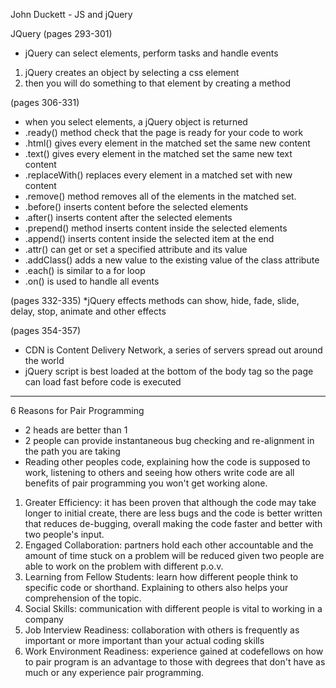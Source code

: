John Duckett - JS and jQuery

JQuery (pages 293-301)
* jQuery can select elements, perform tasks and handle events
1. jQuery creates an object by selecting a css element
1. then you will do something to that element by creating a method

(pages 306-331)
* when you select elements, a jQuery object is returned
* .ready() method check that the page is ready for your code to work
* .html() gives every element in the matched set the same new content
* .text() gives every element in the matched set the same new text content
* .replaceWith() replaces every element in a matched set with new content
* .remove() method removes all of the elements in the matched set.
* .before() inserts content before the selected elements
* .after() inserts content after the selected elements
* .prepend() method inserts content inside the selected elements
* .append() inserts content inside the selected item at the end
* .attr() can get or set a specified attribute and its value
* .addClass() adds a new value to the existing value of the class attribute
* .each() is similar to a for loop
* .on() is used to handle all events


(pages 332-335)
*jQuery effects methods can show, hide, fade, slide, delay, stop, animate and other effects

(pages 354-357)
* CDN is Content Delivery Network, a series of servers spread out around the world
* jQuery script is best loaded at the bottom of the body tag so the page can load fast before code is executed

***

6 Reasons for Pair Programming
* 2 heads are better than 1
* 2 people can provide instantaneous bug checking and re-alignment in the path you are taking
* Reading other peoples code, explaining how the code is supposed to work, listening to others and seeing how others write code are all benefits of pair programming you won't get working alone.
1. Greater Efficiency: it has been proven that although the code may take longer to initial create, there are less bugs and the code is better written that reduces de-bugging, overall making the code faster and better with two people's input.
1. Engaged Collaboration: partners hold each other accountable and the amount of time stuck on a problem will be reduced given two people are able to work on the problem with different p.o.v.
1. Learning from Fellow Students: learn how different people think to specific code or shorthand. Explaining to others also helps your comprehension of the topic.
1. Social Skills: communication with different people is vital to working in a company
1. Job Interview Readiness: collaboration with others is frequently as important or more important than your actual coding skills
1. Work Environment Readiness: experience gained at codefellows on how to pair program is an advantage to those with degrees that don't have as much or any experience pair programming.